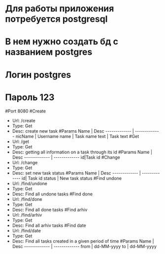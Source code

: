 # Для работы приложения потребуется postgresql
#  В нем нужно создать бд c названием postgres 
#  Логин  postgres 
#  Пароль 123 
 
#Port
 8080
 #Create
 - Url: /create
-  Type: Get
-  Desc: create new task
 #Params
 Name | Desc
 ------------- | -------------
 nicName | Username
 name | Task name
 text | Task text
 #Get
 - Url: /get
-  Type: Get
-  Desc: getting all information on a task through its id
 #Params
 Name | Desc
 ------------- | -------------
 id|Task id 
 #Сhange
 - Url: /change
-  Type: Get
-  Desc: set new task status
 #Params
 Name | Desc
 ------------- | -------------
 id| Task id 
 status | New task status
 #Find undone
 - Url: /find/undone
-  Type: Get
-  Desc: Find all undone tasks
 #Find done
-  Url: /find/done
-  Type: Get
-  Desc: Find all done tasks
 #Find arhiv
-  Url: /find/arhiv
-  Type: Get
-  Desc: Find all arhiv tasks
 #Find date
 - Url: /find/date
-  Type: Get
-  Desc: Find all tasks created in a given period of time
 #Params
 Name | Desc
 ------------- | -------------
 from | dd-MM-yyyy
 to | dd-MM-yyyy
